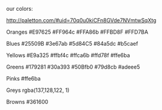 
our colors:

http://paletton.com/#uid=70q0u0kiCFn8GVde7NVmtwSqXtg

Oranges
#E97625
#FF964c
#FFA86b
#FFBD8F
#FFD7BA


Blues
#25509B
#3e67ab
#5d84C5
#84a5dc
#b5caef


Yellows
#E9a325
#ffbf4c
#ffca6b
#ffd78f
#ffe6ba

Greens
#179281
#30a393
#50Bfb0
#79d8cb
#adeee5

Pinks
#ffe6ba

Greys
rgba(137,128,122, 1)

Browns
#361600
